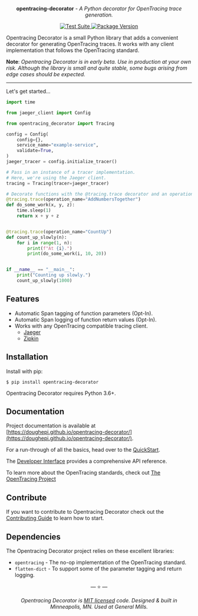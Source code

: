<p align="center"><strong>opentracing-decorator</strong> <em>- A Python decorator for OpenTracing trace generation.</em></p>

<p align="center">
<a href="https://github.com/doughepi/opentracing-decorator/actions">
    <img src="https://github.com/doughepi/opentracing-decorator/workflows/Test%20Suite/badge.svg" alt="Test Suite">
</a>
<a href="https://pypi.org/project/httpx/">
    <img src="https://badge.fury.io/py/opentracing-decorator.svg" alt="Package Version">
</a>
</p>

Opentracing Decorator is a small Python library that adds a convenient
decorator for generating OpenTracing traces. It works with any client
implementation that follows the OpenTracing standard.

**Note**: _Opentracing Decorator is in early beta. Use in production at your own risk. Although the library is small and quite stable, some bugs arising from edge cases should be expected._

---

Let's get started...

```python
import time

from jaeger_client import Config

from opentracing_decorator import Tracing

config = Config(
    config={},
    service_name="example-service",
    validate=True,
)
jaeger_tracer = config.initialize_tracer()

# Pass in an instance of a tracer implementation.
# Here, we're using the Jaeger client.
tracing = Tracing(tracer=jaeger_tracer)

# Decorate functions with the @tracing.trace decorator and an operation_name.
@tracing.trace(operation_name="AddNumbersTogether")
def do_some_work(x, y, z):
    time.sleep(1)
    return x + y + z


@tracing.trace(operation_name="CountUp")
def count_up_slowly(n):
    for i in range(1, n):
        print(f"At {i}.")
        print(do_some_work(i, 10, 20))


if __name__ == "__main__":
    print("Counting up slowly.")
    count_up_slowly(1000)
```

## Features

- Automatic Span tagging of function parameters (Opt-In).
- Automatic Span logging of function return values (Opt-In).
- Works with any OpenTracing compatible tracing client.
  - [Jaeger](https://www.jaegertracing.io/)
  - [Zipkin](https://zipkin.io/)

## Installation

Install with pip:

```shell
$ pip install opentracing-decorator
```

Opentracing Decorator requires Python 3.6+.

## Documentation

Project documentation is available at [https://doughepi.github.io/opentracing-decorator/](https://doughepi.github.io/opentracing-decorator/).

For a run-through of all the basics, head over to the [QuickStart](https://doughepi.github.io/opentracing-decorator/quickstart/).

The [Developer Interface](https://doughepi.github.io/opentracing-decorator/api/) provides a comprehensive API reference.

To learn more about the OpenTracing standards, check out [The OpenTracing Project](https://opentracing.io/)

## Contribute

If you want to contribute to Opentracing Decorator check out the [Contributing Guide](https://opentracing.io/contributing/) to learn how to start.

## Dependencies

The Opentracing Decorator project relies on these excellent libraries:

- `opentracing` - The no-op implementation of the OpenTracing standard.
- `flatten-dict` - To support some of the parameter tagging and return logging.

<p align="center">&mdash; ⭐️ &mdash;</p>
<p align="center"><i>Opentracing Decorator is <a href="https://github.com/doughepi/opentracing-decorator/blob/main/LICENSE">MIT licensed</a> code. Designed & built in Minneapolis, MN. Used at General Mills.</i></p>
